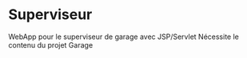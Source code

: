 # Superviseur
WebApp pour le superviseur de garage avec JSP/Servlet
Nécessite le contenu du projet Garage
